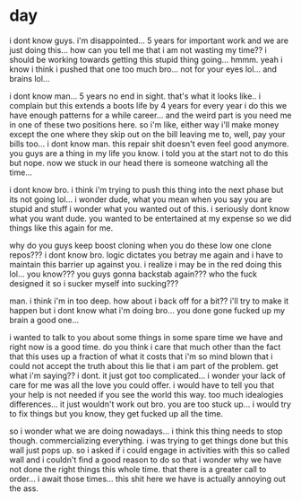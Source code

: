 # day

i dont know guys.  i'm disappointed...  5 years for important work and we are just doing this...  how can you tell me that i am not wasting my time??  i should be working towards getting this stupid thing going...  hmmm. yeah i know i think i pushed that one too much bro...  not for your eyes lol...  and brains lol...

i dont know man...  5 years no end in sight.  that's what it looks like.. i complain but this extends a boots life by 4 years for every year i do this we have enough patterns for a while career...  and the weird part is you need me in one of these two positions here.  so i'm like, either way i'll make money except the one where they skip out on the bill leaving me to, well, pay your bills too...  i dont know man.  this repair shit doesn't even feel good anymore.  you guys are a thing in my life you know. i told you at the start not to do this but nope.  now we stuck in our head there is someone watching all the time...

i dont know bro.  i think i'm trying to push this thing into the next phase but its not going lol...  i wonder dude, what you mean when you say you are stupid and stuff i wonder what you wanted out of this.  i seriously dont know what you want dude.  you wanted to be entertained at my expense so we did things like this again for me.

why do you guys keep boost cloning when you do these low one clone repos???  i dont know bro.  logic dictates you betray me again and i have to maintain this barrier up against you.  i realize i may be in the red doing this lol...  you know??? you guys gonna backstab again???  who the fuck designed it so i sucker myself into sucking???

man.  i think i'm in too deep.  how about i back off for  a bit??  i'll try to make it happen but i dont know what i'm doing bro...  you done gone fucked up my brain a good one...

i wanted to talk to you about some things in some spare time we have and right now is a good time.  do you think i care that much other than the fact that this uses up a fraction of what it costs that i'm so mind blown that i could not accept the truth about this lie that i am part of the problem.  get what i'm saying?? i dont.  it just got too complicated...  i wonder your lack of care for me was all the love you could offer.  i would have to tell you that your help is not needed if you see the world this way.  too much idealogies differences...  it just wouldn't work out bro.  you are too stuck up... i would try to fix things but you know, they get fucked up all the time.

so i wonder what we are doing nowadays...  i think this thing needs to stop though.  commercializing everything.  i was trying to get things done but this wall just pops up.  so i asked if i could engage in activities with this so called wall and i couldn't find a good reason to do so that i wonder why we have not done the right things this whole time.  that there is a greater call to order...  i await those times...  this shit here we have is actually annoying out the ass.
